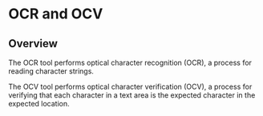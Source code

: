 OCR and OCV
===========

Overview
--------

The OCR tool performs optical character recognition (OCR), a process for reading character strings.

The OCV tool performs optical character verification (OCV), a process for verifying that each character in a text area is the expected character in the expected location.
 